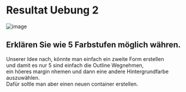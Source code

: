 # Resultat Uebung 2
![image](https://github.com/andrinruegg/Modul293MaxAnd/assets/145564904/5eb73758-bba3-4b36-9071-a6964fc0329e)

## Erklären Sie wie 5 Farbstufen möglich währen.
Unserer Idee nach, könnte man einfach ein zweite Form erstellen <br> und damit es nur 5 sind einfach die Outline Wegnehmen, <br> ein höeres margin nhemen und dann eine andere Hintergrundfarbe auszuwählen.
 <br>Dafür soltle man aber einen neuen container erstellen.

